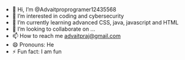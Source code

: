 - 👋 Hi, I’m @Advaitproprogramer12435568
- 👀 I’m interested in coding and cybersecurity
- 🌱 I’m currently learning advanced CSS, java, javascript and HTML
- 💞️ I’m looking to collaborate on ...
- 📫 How to reach me advaitpraj@gmail.com
- 😄 Pronouns: He
- ⚡ Fun fact: I am fun

<!---
Advaitproprogramer12435568/Advaitproprogramer12435568 is a ✨ special ✨ repository because its `README.md` (this file) appears on your GitHub profile.
You can click the Preview link to take a look at your changes.
--->
